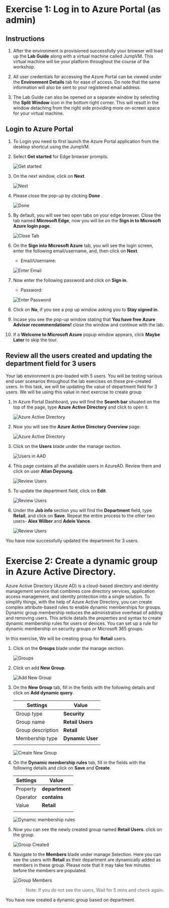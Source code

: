 # Exercise 1: Log in to Azure Portal (as admin)

## Instructions 

 
 

1.	After the environment is provisioned successfully your browser will load up the **Lab Guide** along with a virtual machine called JumpVM. This virtual machine will be your platform throughout the course of the workshop. 

 
 

2.	All user credentials for accessing the Azure Portal can be viewed under the **Environment Details** tab for ease of access. Do note that the same information will also be sent to your registered email address.


  

3. The Lab Guide can also be opened on a separate window by selecting the **Split Window** icon in the bottom right corner. This will result in the window detaching from the right side providing more on-screen space for your virtual machine. 

  

## Login to Azure Portal 

 
 

1. To Login you need to first launch the Azure Portal application from the desktop shortcut using the JumpVM.  

   

2. Select **Get started** for Edge browser prompts. 

 
 

   ![](images/edge-get-started-window.png "Get started") 

    

3. On the next window, click on **Next**. 

 
 

   ![](./images/edge-next.png "Next") 

    

4. Please close the pop-up by clicking **Done** . 

 
 

   ![](images/edge-done.png "Done") 

    

5. By default, you will see two open tabs on your edge browser. Close the tab named **Microsoft Edge**, now you will be on the **Sign in to Microsoft Azure login page**. 

 
 

   ![](images/close-tab.png "Close Tab") 

    

6. On the **Sign into Microsoft Azure** tab, you will see the login screen, enter the following email/username, and, then click on **Next**.  

   * Email/Username: <inject key="AzureAdUserEmail"></inject> 

    

   ![](images/azure-login-enter-email.png "Enter Email") 

      

7. Now enter the following password and click on **Sign in**. 

   * Password: <inject key="AzureAdUserPassword"></inject> 

    

   ![](images/azure-login-enter-password1.png "Enter Password") 

      

8. Click on **No**, if you see a pop up window asking you to **Stay signed in**. 

 
 

9. Incase you see the pop-up window stating that **You have free Azure Advisor recommendations!** close the window and continue with the lab. 

 
 

10. If a **Welcome to Microsoft Azure** popup window appears, click **Maybe Later** to skip the tour. 





## Review all the users created and updating the department field for 3 users

Your lab environment is pre-loaded with 5 users. You will be testing various end user scenarios throughout the lab exercises on these pre-created users. In this task, we will be updating the value of department field for 3 users. We will be using this value in next exercise to create group

1. In Azure Portal Dashboard, you will find the **Search bar** situated on the top of the page, type **Azure Active Directory** and click to open it.




   ![](images/search-aad.png "Azure Active Directory")



2. Now you will see the **Azure Active Directory Overview** page.




   ![](images/azure-active-directory.png "Azure Active Directory")



3. Click on the **Users** blade under the manage section.




   ![](images/users-aad.png "Users in AAD")



4. This page contains all the available users in AzureAD. Review them and click on user **Allan Deyoung**.




   ![](images/review-aad-users.png " Review Users")




5. To update the department field, click on **Edit**.




   ![](images/edit-user.png " Review Users")



6. Under the **Job info** section you will find the **Department** field, type **Retail**, and click on **Save**. Repeat the entire process to the other two users- **Alex Wilber** and **Adele Vance**.




   ![](images/department-field.png " Review Users")

You have now successfully updated the department for 3 users. 



# Exercise 2: Create a dynamic group in Azure Active Directory.

Azure Active Directory (Azure AD) is a cloud-based directory and identity management service that combines core directory services, application access management, and identity protection into a single solution. To simplify things, with the help of Azure Active Directory, you can create complex attribute-based rules to enable dynamic memberships for groups. Dynamic group membership reduces the administrative overhead of adding and removing users. This article details the properties and syntax to create dynamic membership rules for users or devices. You can set up a rule for dynamic membership on security groups or Microsoft 365 groups. 

In this exercise, We will be creating group for **Retail** users.

1. Click on the **Groups** blade under the manage section.




   ![](images/groups-aad.png "Groups")



2. Click on add **New Group**.




   ![](images/add-new-aad-group.png "Add New Group")



3. On the **New Group** tab, fill in the fields with the following details and click on **Add dynamic query**.

    | Settings | Value |
    |--|--|
    | Group type |         **Security** |
    | Group name |         **Retail Users** |
    | Group description |  **Retail** |
    | Membership type |    **Dynamic User** |
    | | |




   ![](images/create-add-group.png "Create New Group")



3. On the **Dynamic membership rules** tab, fill in the fields with the following details and click on **Save** and **Create**.

    | Settings | Value |
    |--|--|
    | Property | **department** |
    | Operator |  **contains** |
    | Value | **Retail** |
    | | |




   ![](images/dynamic-membership-rules.png "Dynamic membership rules")




4. Now you can see the newly created group named **Retail Users**. click on the group.





   ![](images/group-created.png "Group Created")




6. Navigate to the **Members** blade under manage Selection. Here you can see the users with **Retail** as their department are dynamically added as members in these group. Please note that it may take few minutes before the members are populated.





   ![](images/group-members.png "Group Members")

   > Note: If you do not see the users, Wait for 5 mins and check again.
   > 

You have now created a dynamic group based on department. 
